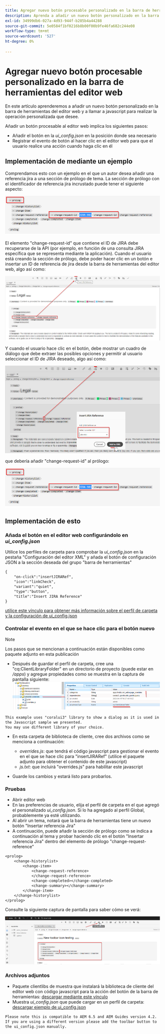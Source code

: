 ```yaml
---
title: Agregar nuevo botón procesable personalizado en la barra de herramientas del editor web
description: Aprenda a añadir un nuevo botón personalizado en la barra de herramientas del editor web y a llamar a JavaScript para utilizarlo de forma personalizada.
exl-id: 34999db6-027a-4d93-944f-b285b4a44288
source-git-commit: 5e0584f1bf0216b8b00f00b9fe46fa682c244e08
workflow-type: tm+mt
source-wordcount: '527'
ht-degree: 0%

---
```


# Agregar nuevo botón procesable personalizado en la barra de herramientas del editor web

En este artículo aprenderemos a añadir un nuevo botón personalizado en la barra de herramientas del editor web y a llamar a javascript para realizar la operación personalizada que desee.

Añadir un botón procesable al editor web implica los siguientes pasos:
- Añadir el botón en la *ui_config.json* en la posición donde sea necesario
- Registrar el evento de botón al hacer clic en el editor web para que el usuario realice una acción cuando haga clic en él


## Implementación de mediante un ejemplo

Comprendamos esto con un ejemplo en el que un autor desea añadir una referencia jira a una sección de prólogo de tema. La sección de prólogo con el identificador de referencia jira incrustado puede tener el siguiente aspecto:

![Sección de prólogo con referencia de ID de JIRA](../../../assets/authoring/webeditor-add-customtoolbarbutton-prolog-sample.png)

El elemento &quot;change-request-id&quot; que contiene el ID de JIRA debe recuperarse de la API (por ejemplo, en función de una consulta JIRA específica que se representa mediante la aplicación). Cuando el usuario está creando la sección de prólogo, debe poder hacer clic en un botón e insertar un ID de referencia de jira desde la barra de herramientas del editor web, algo así como:

![Sección de prólogo: añadir referencia JIRA](../../../assets/authoring/webeditor-add-customtoolbarbutton-prolog-insertjirareference.png)

Y cuando el usuario hace clic en el botón, debe mostrar un cuadro de diálogo que debe extraer las posibles opciones y permitir al usuario seleccionar el ID de JIRA deseado, algo así como:

![Cuadro de diálogo Agregar ID de JIRA de la sección Prólogo](../../../assets/authoring/webeditor-add-customtoolbarbutton-prolog-insertjirareference-dialog.png)

que debería añadir &quot;change-request-id&quot; al prólogo:

![Sección de prólogo con referencia de ID de JIRA](../../../assets/authoring/webeditor-add-customtoolbarbutton-prolog-sample.png)



## Implementación de esto


### Añada el botón en el editor web configurándolo en *ui_config.json*

Utilice los perfiles de carpeta para comprobar la *ui_config.json* en la pestaña &quot;Configuración del editor XML&quot; y añada el botón de configuración JSON a la sección deseada del grupo &quot;barra de herramientas&quot;

```
{
    "on-click":"insertJIRARef",
    "icon":"linkCheck",
    "variant":"quiet",
    "type":"button",
    "title":"Insert JIRA Reference"
}
```

[utilice este vínculo para obtener más información sobre el perfil de carpeta y la configuración de ui_config.json](https://experienceleague.adobe.com/docs/experience-manager-guides-learn/videos/advanced-user-guide/editor-configuration.html?lang=en)


### Controlar el evento en el que se hace clic para el botón nuevo

>[!NOTE]
>
>Los pasos que se mencionan a continuación están disponibles como paquete adjunto en esta publicación



- Después de guardar el perfil de carpeta, cree una &quot;cq:ClientLibraryFolder&quot; en un directorio de proyecto (puede estar en */apps*) y agregue propiedades como se muestra en la captura de pantalla siguiente:
  ![Configuración de la biblioteca de cliente para el editor web](../../../assets/authoring/webeditor-add-customtoolbarbutton-clientlibrarysettings.png)

```
This example uses "coralui3" library to show a dialog as it is used in the Javascript sample we presented.
You may use different library of your choice.
```

- En esta carpeta de biblioteca de cliente, cree dos archivos como se menciona a continuación:
   - *overrides.js*: que tendrá el código javascript para gestionar el evento en el que se hace clic para &quot;insertJIRARef&quot; (utilice el paquete adjunto para obtener el contenido de este javascript)
   - *js.txt*: que incluirá &quot;overrides.js&quot; para habilitar este javascript

- Guarde los cambios y estará listo para probarlos.


### Pruebas

- Abrir editor web
- En las preferencias de usuario, elija el perfil de carpeta en el que agregó el personalizado *ui_config.json*. Si lo ha agregado al perfil Global, probablemente ya esté utilizando.
- Al abrir un tema, notará que la barra de herramientas tiene un nuevo botón &quot;Insertar referencia Jira&quot;
- A continuación, puede añadir la sección de prólogo como se indica a continuación al tema y probar haciendo clic en el botón &quot;Insertar referencia Jira&quot; dentro del elemento de prólogo &quot;change-request-reference&quot;

```
<prolog>
    <change-historylist>
        <change-item>
            <change-request-reference>
            </change-request-reference>
            <change-completed></change-completed>
            <change-summary></change-summary>
        </change-item>
    </change-historylist>
</prolog>
```

Consulte la siguiente captura de pantalla para saber cómo se verá:

![Probar botón nuevo](../../../assets/authoring/webeditor-add-customtoolbarbutton-testing.png)


### Archivos adjuntos

- Paquete clientlibs de muestra que instalará la biblioteca de cliente del editor web con código javascript para la acción del botón de la barra de herramientas: [descargar mediante este vínculo](../../../assets/authoring/webeditor-addbuttonontoolbar-insertjira-clientlib.zip)
- Muestra *ui_config.json* que puede cargar en un perfil de carpeta: [descargar ejemplo de ui_config.json](../../../assets/authoring/sample_ui_config_Guides4.2-InsertJiraReference.json)

```
Please note this is compatible to AEM 6.5 and AEM Guides version 4.2.
If you are using a different version please add the toolbar button to the ui_config.json manually.
```
